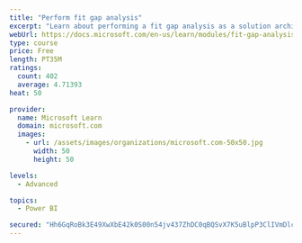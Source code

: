 ```yaml
---
title: "Perform fit gap analysis"
excerpt: "Learn about performing a fit gap analysis as a solution architect for Dynamics 365 and Microsoft Power Platform."
webUrl: https://docs.microsoft.com/en-us/learn/modules/fit-gap-analysis/
type: course
price: Free
length: PT35M
ratings:
  count: 402
  average: 4.71393
heat: 50

provider:
  name: Microsoft Learn
  domain: microsoft.com
  images:
    - url: /assets/images/organizations/microsoft.com-50x50.jpg
      width: 50
      height: 50

levels:
  - Advanced

topics:
  - Power BI

secured: "Hh6GqRoBk3E49XwXbE42k0S00n54jv437ZhDC0qBQSvX7K5uBlpP3ClIVmDlcUY1KdFRC40lWEwDleHPZpx7gQjc2ULwIX2naSmU65KpxXFsUaNHf510Km+Q6fBAw/Z8TIkkQ/MWZEPnPGz7gbr1cOsHU7SHvvbw+2F/SUrWCbT+9nhkkhVlkSmNicqx9nmPjnqbe8iBc7BsMq0ZlWvsA+IlDdyCsehkePY70vP8DRaFkJGFV/mgKAoN8dI2EMWzw92eXNMjQht49p7qjGJ3GQOVPTDUeXnkKrYzoJrIN4AkDJFyRBiTYOcaWcsB398b3NLrpRwVCwYZu4l/mbPgiemuI3x4DeM9iUCPuSVeSQmsdkLsR50PCJDdAE6w7zDJjB7izVMj1nhi/IQf1MB/E+blkWwTrpGrcM3IiPHp4WM=;SjiN8MK4pVPCepeFULtQDA=="
---
```


